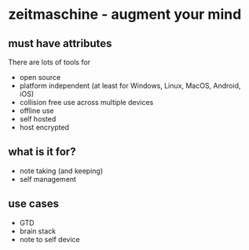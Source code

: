 zeitmaschine - augment your mind
================================



must have attributes
--------------------

There are lots of tools for 

* open source
* platform independent (at least for Windows, Linux, MacOS, Android, iOS)
* collision free use across multiple devices
* offline use
* self hosted
* host encrypted


what is it for?
---------------

* note taking (and keeping)
* self management

use cases
---------
* GTD
* brain stack
* note to self device

